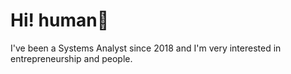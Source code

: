 # Hi! human🐔
I've been a Systems Analyst since 2018 and I'm very interested in entrepreneurship and people.
